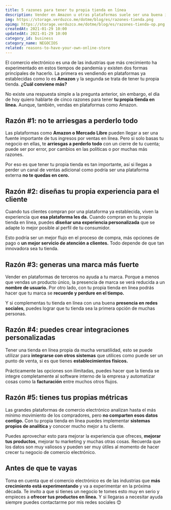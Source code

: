```yaml
---
title: 5 razones para tener tu propia tienda en línea 
description: Vender en Amazon u otras plataformas suele ser una buena idea, pero... ¿Sabes por qué deberías tener tu propia tienda?
img: https://storage.verduzco.me/dotme/blog/es/razones-tienda.png
opimg: https://storage.verduzco.me/dotme/blog/es/razones-tienda-op.png
createdAt: 2021-01-29 10:00
updatedAt: 2021-01-29 10:00
category_id: business
category_name: NEGOCIOS
related: reasons-to-have-your-own-online-store
---
```


El comercio electrónico es una de las industrias que más crecimiento ha experimentado en estos tiempos de pandemia y existen dos formas principales de hacerlo. La primera es vendiendo en plataformas ya establecidas como lo es **Amazon** y la segunda se trata de tener tu propia tienda. **¿Cuál conviene más?** 

No existe una respuesta simple a la pregunta anterior, sin embargo, el día de hoy quiero hablarte de cinco razones para tener **tu propia tienda en línea.** Aunque, también, vendas en plataformas como Amazon.  

## Razón #1: no te arriesgas a perderlo todo 

Las plataformas como **Amazon o Mercado Libre** pueden llegar a ser una fuente importante de tus ingresos por ventas en línea. Pero si solo basas tu negocio en ellas, te **arriesgas a perderlo todo** con un cierre de tu cuenta; puede ser por error, por cambios en las políticas o por muchas más razones. 

Por eso es que tener tu propia tienda es tan importante, así si llegas a perder un canal de ventas adicional como podría ser una plataforma externa **no te quedas en cero.**

## Razón #2: diseñas tu propia experiencia para el cliente 

Cuando tus clientes compran por una plataforma ya establecida, viven la experiencia que **esa plataforma les da.** Cuando compran en tu propia tienda en línea, puedes **diseñar una experiencia personalizada** que se adapte lo mejor posible al perfil de tu consumidor. 

Esto podría ser un mejor flujo en el proceso de compra, más opciones de pago o **un mejor servicio de atención a clientes.** Todo depende de que tan innovadora sea tu tienda. 

## Razón #3: generas una marca más fuerte 

Vender en plataformas de terceros no ayuda a tu marca. Porque a menos que vendas un producto único, la presencia de marca se verá reducida a un **nombre de usuario.** Por otro lado, con tu propia tienda en línea podrás hacer que tu marca se **recuerde y perdure en el tiempo.**

Y si complementas tu tienda en línea con una buena **presencia en redes sociales**, puedes lograr que tu tienda sea la primera opción de muchas personas. 

## Razón #4: puedes crear integraciones personalizadas 

Tener una tienda en línea propia da mucha versatilidad, esto se puede utilizar para **integrarse con otros sistemas** que utilices como puede ser un punto de venta, si es que tienes **establecimientos físicos.** 

Prácticamente las opciones son ilimitadas, puedes hacer que la tienda se integre completamente al software interno de la empresa y automatizar cosas como la **facturación** entre muchos otros flujos. 

## Razón #5: tienes tus propias métricas 

Las grandes plataformas de comercio electrónico analizan hasta el más mínimo movimiento de los compradores, pero **no comparten esos datos contigo.** Con tu propia tienda en línea puedes implementar **sistemas propios de analítica** y conocer mucho mejor a tu cliente. 

Puedes aprovechar esto para mejorar la experiencia que ofreces, **mejorar tus productos**, mejorar tu marketing y muchas otras cosas. Recuerda que los datos son muy valiosos y pueden ser muy útiles al momento de hacer crecer tu negocio de comercio electrónico. 

## Antes de que te vayas 

Toma en cuenta que el comercio electrónico es de las industrias que **más crecimiento está experimentando** y va a experimentar en la próxima década. Te invito a que si tienes un negocio te tomes esto muy en serio y empieces a **ofrecer tus productos en línea.** Y si llegaras a necesitar ayuda siempre puedes contactarme por mis redes sociales 😊  